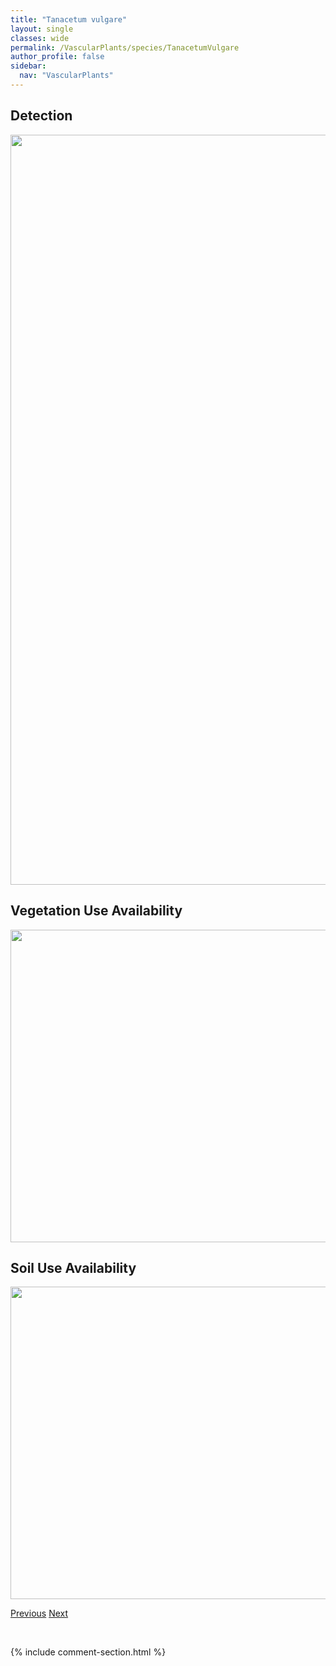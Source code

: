 ```yaml
---
title: "Tanacetum vulgare"
layout: single
classes: wide
permalink: /VascularPlants/species/TanacetumVulgare
author_profile: false
sidebar:
  nav: "VascularPlants"
---
```


<h2>Detection</h2>

<a href="https://drive.google.com/uc?export=view&id=1iKYY9hTsab-YjG3hgeBHwX_488f5L8qK">
<img src="https://drive.google.com/uc?export=view&id=1iKYY9hTsab-YjG3hgeBHwX_488f5L8qK" height = "1200" width = "800">
</a>


<h2>Vegetation Use Availability</h2>

<a href="https://drive.google.com/uc?export=view&id=1aYORUNen1O5kqazXAufHHWBYLIfDaIW0">
<img src="https://drive.google.com/uc?export=view&id=1aYORUNen1O5kqazXAufHHWBYLIfDaIW0" height = "500" width = "1000">
</a>


<h2>Soil Use Availability</h2>

<a href="https://drive.google.com/uc?export=view&id=1lFMkQF7uW8fSd4QESecsf3DioQnzSHte">
<img src="https://drive.google.com/uc?export=view&id=1lFMkQF7uW8fSd4QESecsf3DioQnzSHte" height = "500" width = "1000">
</a>


<a href="/DevelopmentWebsite/VascularPlants/species/TagetesErecta" class="pagination--pager" title="Tagetes erecta">Previous</a> <a href="/DevelopmentWebsite/VascularPlants/species/Taraxacum" class="pagination--pager" title="Taraxacum">Next</a>

<p>&nbsp;</p>

{% include comment-section.html %}
